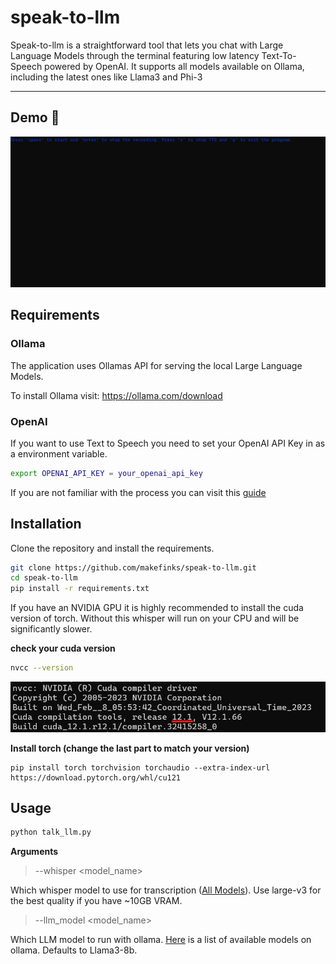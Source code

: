# speak-to-llm

Speak-to-llm is a straightforward tool that lets you chat with Large Language Models through the terminal featuring low latency Text-To-Speech powered by OpenAI. It supports all models available on Ollama, including the latest ones like Llama3 and Phi-3
<hr> 

## Demo 🤖
![demo](/images/demo.gif)

## Requirements


### Ollama
The application uses Ollamas API for serving the local Large Language Models.

To install Ollama visit: https://ollama.com/download


### OpenAI
If you want to use Text to Speech you need to set your OpenAI API Key in as a environment variable.

```bash
export OPENAI_API_KEY = your_openai_api_key
```
If you are not familiar with the process you can visit this [guide](https://www.immersivelimit.com/tutorials/adding-your-openai-api-key-to-system-environment-variables)

## Installation

Clone the repository and install the requirements.
```bash
git clone https://github.com/makefinks/speak-to-llm.git
cd speak-to-llm
pip install -r requirements.txt
```

If you have an NVIDIA GPU it is highly recommended to install the cuda version of torch. Without this whisper will run on your CPU and will be significantly slower.

<b>check your cuda version </b>
```bash
nvcc --version
```
![version](images/image.png)

<b>Install torch (change the last part to match your version) </b>
```
pip install torch torchvision torchaudio --extra-index-url https://download.pytorch.org/whl/cu121
```

## Usage

```bash
python talk_llm.py
```

<b> Arguments </b>

> --whisper <model_name>

Which whisper model to use for transcription ([All Models](https://github.com/openai/whisper)). Use large-v3 for the best quality if you have ~10GB VRAM.

> --llm_model <model_name>

Which LLM model to run with ollama. [Here](https://ollama.com/library) is a list of available models on ollama. Defaults to Llama3-8b.



